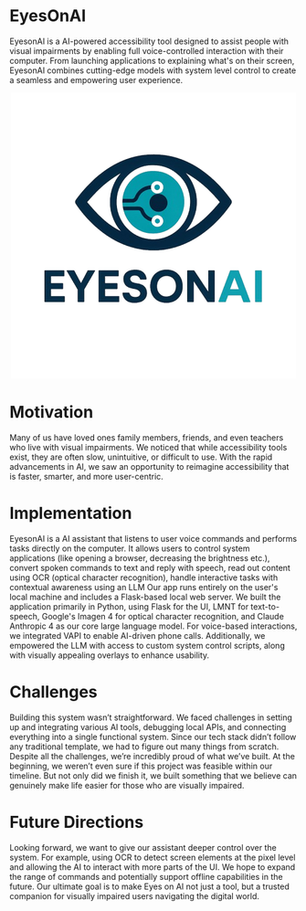 # EyesOnAI
EyesonAI is a AI-powered accessibility tool designed to assist people with visual impairments by enabling full voice-controlled interaction with their computer. From launching applications to explaining what's on their screen, EyesonAI combines cutting-edge models with system level control to create a seamless and empowering user experience.

<p align="center">
	<img width="500" src="https://github.com/Balpreetkaur291/EyesOnAI/blob/a464a98234220f9ce7c534e1246b421c2c08e090/logo.png">
</p>


# Motivation
Many of us have loved ones family members, friends, and even teachers who live with visual impairments. We noticed that while accessibility tools exist, they are often slow, unintuitive, or difficult to use. With the rapid advancements in AI, we saw an opportunity to reimagine accessibility that is faster, smarter, and more user-centric.

# Implementation
EyesonAI is a AI assistant that listens to user voice commands and performs tasks directly on the computer. It allows users to control system applications (like opening a browser, decreasing the brightness etc.), convert spoken commands to text and reply with speech, read out content using OCR (optical character recognition), handle interactive tasks with contextual awareness using an LLM
Our app runs entirely on the user's local machine and includes a Flask-based local web server. We built the application primarily in Python, using Flask for the UI, LMNT for text-to-speech, Google's Imagen 4 for optical character recognition, and Claude Anthropic 4 as our core large language model. For voice-based interactions, we integrated VAPI to enable AI-driven phone calls. Additionally, we empowered the LLM with access to custom system control scripts, along with visually appealing overlays to enhance usability.

# Challenges
Building this system wasn’t straightforward. We faced challenges in setting up and integrating various AI tools, debugging local APIs, and connecting everything into a single functional system. Since our tech stack didn’t follow any traditional template, we had to figure out many things from scratch. Despite all the challenges, we’re incredibly proud of what we’ve built. At the beginning, we weren’t even sure if this project was feasible within our timeline. But not only did we finish it, we built something that we believe can genuinely make life easier for those who are visually impaired. 

# Future Directions
Looking forward, we want to give our assistant deeper control over the system. For example, using OCR to detect screen elements at the pixel level and allowing the AI to interact with more parts of the UI. We hope to expand the range of commands and potentially support offline capabilities in the future. Our ultimate goal is to make Eyes on AI not just a tool, but a trusted companion for visually impaired users navigating the digital world.

